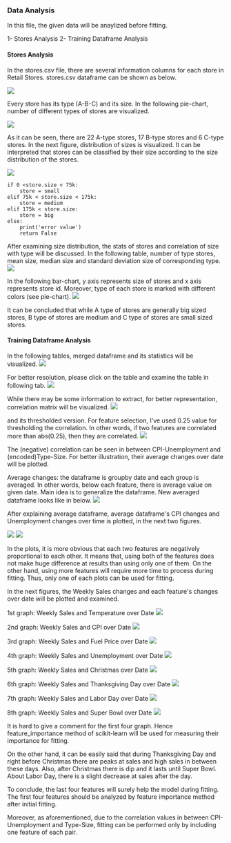 ### Data Analysis
In this file, the given data will be anaylized before fitting. 

1- Stores Analysis
2- Training Dataframe Analysis

#### Stores Analysis
In the stores.csv file, there are several information columns for each store in Retail Stores. stores.csv dataframe can be shown as below.

![](imgs/stores_csv.png)

Every store has its type (A-B-C) and its size. In the following pie-chart, number of different types of stores are visualized.

![](DA_imgs/stores_pie.png)

As it can be seen, there are 22 A-type stores, 17 B-type stores and 6 C-type stores. In the next figure, distribution of sizes is visualized. It can be interpreted that stores can be classified by their size according to the size distribution of the stores. 

![](DA_imgs/stores_hist.png)

    if 0 <store.size < 75k:
        store = small
    elif 75k < store.size < 175k:
        store = medium
    elif 175k < store.size:
        store = big
    else:
        print('error value')
        return False
      
  After examining size distribution, the stats of stores and correlation of size with type will be discussed. In the following table, number of type stores, mean size, median size and standard deviation size of corresponding type. 
  ![](DA_imgs/stores_stats.png)
 
In the following bar-chart, y axis represents size of stores and x axis represents store id. Moreover, type of each store is marked with different colors (see pie-chart).
  ![](DA_imgs/stores_bar.png)
  
It can be concluded that while A type of stores are generally big sized stores, B type of stores are medium and C type of stores are small sized stores. 

#### Training Dataframe Analysis
In the following tables, merged dataframe and its statistics will be visualized.
![](DA_imgs/final_df.png)

For better resolution, please click on the table and examine the table in following tab.
![](DA_imgs/final_df_stats.png)

While there may be some information to extract, for better representation, correlation matrix will be visualized.
![](DA_imgs/corr_matrix.png)

and its thresholded version. For feature selection, I've used 0.25 value for thresholding the correlation. In other words, if two features are correlated more than abs(0.25), then they are correlated.
![](DA_imgs/th_corr_matrix.png)

The (negative) correlation can be seen in between CPI-Unemployment and (encoded)Type-Size. For better illustration, their average changes over date will be plotted. 

Average changes: the dataframe is groupby date and each group is averaged. In other words, below each feature, there is average value on given date. Main idea is to generalize the dataframe. New averaged dataframe looks like in below.
![](DA_imgs/average_df.png)

After explaining average dataframe, average dataframe's CPI changes and Unemployment changes over time is plotted, in the next two figures.

![](DA_imgs/average_CPIvsunemp.png)
![](DA_imgs/average_sizevstype.png)

In the plots, it is more obvious that each two features are negatively proportional to each other. It means that, using both of the features does not make huge difference at results than using only one of them. On the other hand, using more features will require more time to process during fitting. Thus, only one of each plots can be used for fitting.

In the next figures, the Weekly Sales changes and each feature's changes over date will be plotted and examined. 

1st graph: Weekly Sales and Temperature over Date
![](DA_imgs/average_temp.png)

2nd graph: Weekly Sales and CPI over Date
![](DA_imgs/average_CPI.png)

3rd graph: Weekly Sales and Fuel Price over Date
![](DA_imgs/average_fuel.png)

4th graph: Weekly Sales and Unemployment over Date
![](DA_imgs/average_unemp.png)

5th graph: Weekly Sales and Christmas over Date
![](DA_imgs/average_christ.png)

6th graph: Weekly Sales and Thanksgiving Day over Date
![](DA_imgs/average_thanks.png)

7th graph: Weekly Sales and Labor Day over Date
![](DA_imgs/average_labor.png)

8th graph: Weekly Sales and Super Bowl over Date
![](DA_imgs/average_super.png)

It is hard to give a comment for the first four graph. Hence feature_importance method of scikit-learn will be used for measuring their importance for fitting.

On the other hand, it can be easily said that during Thanksgiving Day and right before Christmas there are peaks at sales and high sales in between these days. Also, after Christmas there is dip and it lasts until Super Bowl. About Labor Day, there is a slight decrease at sales after the day.

To conclude, the last four features will surely help the model during fitting. The first four features should be analyzed  by feature importance method after initial fitting. 

Moreover, as aforementioned, due to the correlation values in between CPI-Unemployment and Type-Size, fitting can be performed only by including one feature of each pair.
